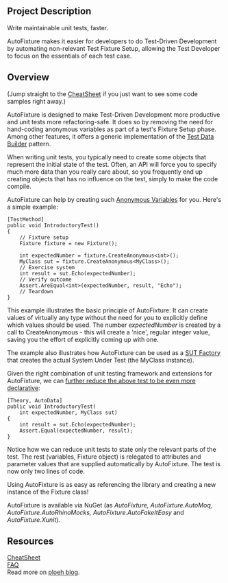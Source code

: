 ## Project Description ##

Write maintainable unit tests, faster.

AutoFixture makes it easier for developers to do Test-Driven Development by automating non-relevant Test Fixture Setup, allowing the Test Developer to focus on the essentials of each test case.

## Overview ##

(Jump straight to the [CheatSheet](https://github.com/AutoFixture/AutoFixture/wiki/Cheat-Sheet) if you just want to see some code samples right away.)

AutoFixture is designed to make Test-Driven Development more productive and unit tests more refactoring-safe. It does so by removing the need for hand-coding anonymous variables as part of a test's Fixture Setup phase. Among other features, it offers a generic implementation of the [Test Data Builder](http://www.natpryce.com/articles/000714.html) pattern.

When writing unit tests, you typically need to create some objects that represent the initial state of the test. Often, an API will force you to specify much more data than you really care about, so you frequently end up creating objects that has no influence on the test, simply to make the code compile.

AutoFixture can help by creating such [Anonymous Variables](http://blogs.msdn.com/ploeh/archive/2008/11/17/anonymous-variables.aspx) for you. Here's a simple example:

    [TestMethod]
    public void IntroductoryTest()
    {
        // Fixture setup
        Fixture fixture = new Fixture();

        int expectedNumber = fixture.CreateAnonymous<int>();
        MyClass sut = fixture.CreateAnonymous<MyClass>();
        // Exercise system
        int result = sut.Echo(expectedNumber);
        // Verify outcome
        Assert.AreEqual<int>(expectedNumber, result, "Echo");
        // Teardown
    }

This example illustrates the basic principle of AutoFixture: It can create values of virtually any type without the need for you to explicitly define which values should be used. The number *expectedNumber* is created by a call to CreateAnonymous<T> - this will create a 'nice', regular integer value, saving you the effort of explicitly coming up with one.

The example also illustrates how AutoFixture can be used as a [SUT Factory](http://blog.ploeh.dk/2009/02/13/SUTFactory.aspx) that creates the actual System Under Test (the MyClass instance).

Given the right combination of unit testing framework and extensions for AutoFixture, we can [further reduce the above test to be even more declarative](http://blog.ploeh.dk/2010/10/08/AutoDataTheoriesWithAutoFixture.aspx):

    [Theory, AutoData]
    public void IntroductoryTest(
        int expectedNumber, MyClass sut)
    {
        int result = sut.Echo(expectedNumber);
        Assert.Equal(expectedNumber, result);
    }

Notice how we can reduce unit tests to state only the relevant parts of the test. The rest (variables, Fixture object) is relegated to attributes and parameter values that are supplied automatically by AutoFixture. The test is now only two lines of code.

Using AutoFixture is as easy as referencing the library and creating a new instance of the Fixture class!

AutoFixture is available via NuGet (as *AutoFixture, AutoFixture.AutoMoq, AutoFixture.AutoRhinoMocks, AutoFixture.AutoFakeItEasy* and *AutoFixture.Xunit*).

## Resources ##

[CheatSheet](https://github.com/AutoFixture/AutoFixture/wiki/Cheat-Sheet)  
[FAQ](https://github.com/AutoFixture/AutoFixture/wiki/FAQ)  
Read more on [ploeh blog](http://blog.ploeh.dk/CategoryView,category,AutoFixture.aspx).